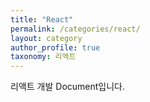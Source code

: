 ```yaml
---
title: "React"
permalink: /categories/react/
layout: category
author_profile: true
taxonomy: 리액트
---
```


리액트 개발 Document입니다.
